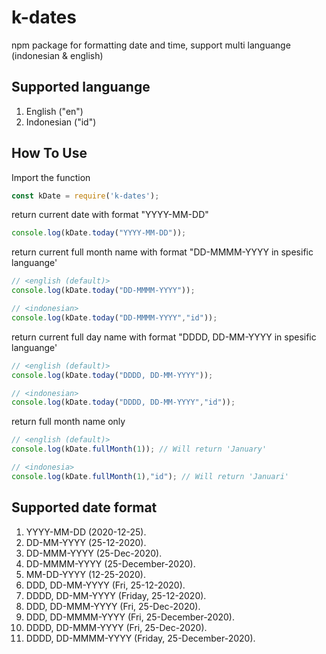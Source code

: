 # k-dates
npm package for formatting date and time, support multi languange (indonesian & english)

## Supported languange
1. English ("en")
2. Indonesian ("id")

## How To Use
Import the function
```javascript
const kDate = require('k-dates');
```
return current date with format "YYYY-MM-DD"
```javascript
console.log(kDate.today("YYYY-MM-DD"));
```
return current full month name with format "DD-MMMM-YYYY in spesific languange'
```javascript
// <english (default)>
console.log(kDate.today("DD-MMMM-YYYY")); 

// <indonesian>
console.log(kDate.today("DD-MMMM-YYYY","id"));
```
return current full day name with format "DDDD, DD-MM-YYYY in spesific languange'
```javascript
// <english (default)>
console.log(kDate.today("DDDD, DD-MM-YYYY"));

// <indonesian>
console.log(kDate.today("DDDD, DD-MM-YYYY","id"));
```

return full month name only
```javascript
// <english (default)>
console.log(kDate.fullMonth(1)); // Will return 'January'

// <indonesia>
console.log(kDate.fullMonth(1),"id"); // Will return 'Januari'

```

## Supported date format
1. YYYY-MM-DD (2020-12-25).
2. DD-MM-YYYY (25-12-2020).
3. DD-MMM-YYYY (25-Dec-2020).
4. DD-MMMM-YYYY (25-December-2020).
5. MM-DD-YYYY (12-25-2020).
6. DDD, DD-MM-YYYY (Fri, 25-12-2020).
7. DDDD, DD-MM-YYYY (Friday, 25-12-2020).
8. DDD, DD-MMM-YYYY (Fri, 25-Dec-2020).
9. DDD, DD-MMMM-YYYY (Fri, 25-December-2020).
10. DDDD, DD-MMM-YYYY (Fri, 25-Dec-2020).
11. DDDD, DD-MMMM-YYYY (Friday, 25-December-2020).